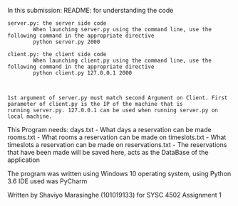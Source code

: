 In this submission:
	README: for understanding the code
	
	server.py: the server side code
			When launching server.py using the command line, use the following command in the appropriate directive
			python server.py 2000
	
	client.py: the client side code
			When launching client.py using the command line, use the following command in the appropriate directive
			python client.py 127.0.0.1 2000



	1st argument of server.py must match second Argument on Client. First parameter of client.py is the IP of the machine that is
	running server.py. 127.0.0.1 can be used when running server.py on local machine. 


This Program needs:
	days.txt - What days a reservation can be made
	rooms.txt - What rooms a reservation can be made on
	timeslots.txt - What timeslots a reservation can be made on
	reservations.txt - The reservations that have been made will be saved here, acts as the DataBase of the application
	

	
The program was written using Windows 10 operating system, using Python 3.6 
IDE used was PyCharm


Written by Shaviyo Marasinghe (101019133)
for SYSC 4502 Assignment 1
